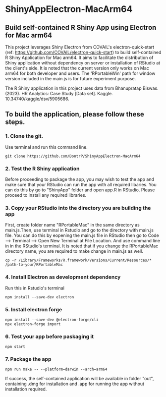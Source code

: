 # ShinyAppElectron-MacArm64
## Build self-contained R Shiny App using Electron for Mac arm64

This project leverages Shiny Electron from COVAIL's electron-quick-start (ref: https://github.com/COVAIL/electron-quick-start) to build self-contained R Shiny Application for Mac arm64. It aims to facilitate the distribution of Shiny application without dependency on server or installation of RStudio at the client's side. It is noted that the current version only works on Mac arm64 for both developer and users. The 'RPortableWin' path for window version included in the main.js is for future experiment purpose. 

The R Shiny application in this project uses data from Bhanupratap Biswas. (2023). HR Analytics: Case Study [Data set]. Kaggle. 10.34740/kaggle/dsv/5905686. 

## To build the application, please follow these steps.

### 1. Clone the git.
Use terminal and run this command line. 
```
git clone https://github.com/DontrP/ShinyAppElectron-MacArm64
```

### 2. Test the R Shiny application
Before proceeding to package the app, you may wish to test the app and make sure that your RStudio can run the app with all required libaries. You can do this by go to "ShinyApp" folder and open app.R in RStudio. Please proceed to install any required libraries.

### 3. Copy your RStudio into the directory you are building the app
First, create folder name "RPortableMac" in the same directory as main.js.Then, use terminal in Rstudio and go to the directory with main.js file. You can do this by eopening the main.js file in RStudio then go to Code --> Terminal --> Open New Terminal at File Location. And use command line in in the RStudio's terminal. It is noted that if you change the RPortableMac directory name, you are required to make change in main.js as well.
```
cp -r /Library/Frameworks/R.framework/Versions/Current/Resources/* /path-to-your/RPortableMac
```

### 4. Install Electron as development dependency 
Run this in Rstudio's terminal
```
npm install --save-dev electron
```

### 5. Install electron forge
```
npm install --save-dev @electron-forge/cli 
npx electron-forge import
```

### 6. Test your app before paskaging it
```
npm start
```

### 7. Package the app
```
npm run make -- --platform=darwin --arch=arm64
```

If success, the self-contained application will be available in folder "out", containing .dmg for installation and .app for running the app without installation required.


